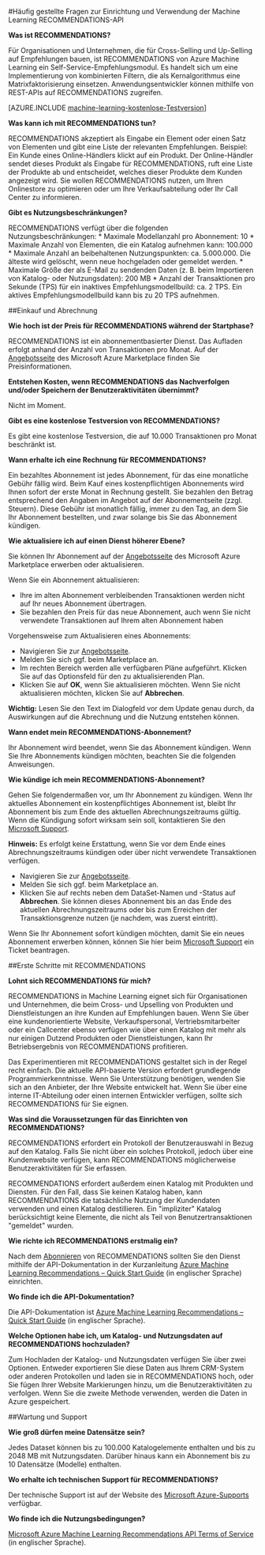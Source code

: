 <properties 
	pageTitle="Einrichten und Verwenden der Machine Learning-Empfehlungen-API | Microsoft Azure"
	description="FAQ zur mit Azure Machine Learning erstellten Microsoft RECOMMENDATIONS API"
	services="machine-learning"
	documentationCenter=""
	authors="jaymathe"
	manager="paulettm"
	editor="cgronlun"/>

<tags 
	ms.service="machine-learning"
	ms.workload="data-services"
	ms.tgt_pltfrm="na"
	ms.devlang="na"
	ms.topic="article"
	ms.date="09/01/2015"
	ms.author="luisca"/>

#Häufig gestellte Fragen zur Einrichtung und Verwendung der Machine Learning RECOMMENDATIONS-API


**Was ist RECOMMENDATIONS?**

Für Organisationen und Unternehmen, die für Cross-Selling und Up-Selling auf Empfehlungen bauen, ist RECOMMENDATIONS von Azure Machine Learning ein Self-Service-Empfehlungsmodul. Es handelt sich um eine Implementierung von kombinierten Filtern, die als Kernalgorithmus eine Matrixfaktorisierung einsetzen. Anwendungsentwickler können mithilfe von REST-APIs auf RECOMMENDATIONS zugreifen.

[AZURE.INCLUDE [machine-learning-kostenlose-Testversion](../../includes/machine-learning-free-trial.md)]

**Was kann ich mit RECOMMENDATIONS tun?**

RECOMMENDATIONS akzeptiert als Eingabe ein Element oder einen Satz von Elementen und gibt eine Liste der relevanten Empfehlungen. Beispiel: Ein Kunde eines Online-Händlers klickt auf ein Produkt. Der Online-Händler sendet dieses Produkt als Eingabe für RECOMMENDATIONS, ruft eine Liste der Produkte ab und entscheidet, welches dieser Produkte dem Kunden angezeigt wird. Sie wollen RECOMMENDATIONS nutzen, um Ihren Onlinestore zu optimieren oder um Ihre Verkaufsabteilung oder Ihr Call Center zu informieren.

**Gibt es Nutzungsbeschränkungen?**

RECOMMENDATIONS verfügt über die folgenden Nutzungsbeschränkungen: * Maximale Modellanzahl pro Abonnement: 10 * Maximale Anzahl von Elementen, die ein Katalog aufnehmen kann: 100.000 * Maximale Anzahl an beibehaltenen Nutzungspunkten: ca. 5.000.000. Die älteste wird gelöscht, wenn neue hochgeladen oder gemeldet werden. * Maximale Größe der als E-Mail zu sendenden Daten (z. B. beim Importieren von Katalog- oder Nutzungsdaten): 200 MB * Anzahl der Transaktionen pro Sekunde (TPS) für ein inaktives Empfehlungsmodellbuild: ca. 2 TPS. Ein aktives Empfehlungsmodellbuild kann bis zu 20 TPS aufnehmen.

##Einkauf und Abrechnung 


**Wie hoch ist der Preis für RECOMMENDATIONS während der Startphase?**

RECOMMENDATIONS ist ein abonnementbasierter Dienst. Das Aufladen erfolgt anhand der Anzahl von Transaktionen pro Monat. Auf der [Angebotsseite](https://datamarket.azure.com/dataset/amla/recommendations) des Microsoft Azure Marketplace finden Sie Preisinformationen.

**Entstehen Kosten, wenn RECOMMENDATIONS das Nachverfolgen und/oder Speichern der Benutzeraktivitäten übernimmt?**

Nicht im Moment.

**Gibt es eine kostenlose Testversion von RECOMMENDATIONS?**

Es gibt eine kostenlose Testversion, die auf 10.000 Transaktionen pro Monat beschränkt ist.

**Wann erhalte ich eine Rechnung für RECOMMENDATIONS?**

Ein bezahltes Abonnement ist jedes Abonnement, für das eine monatliche Gebühr fällig wird. Beim Kauf eines kostenpflichtigen Abonnements wird Ihnen sofort der erste Monat in Rechnung gestellt. Sie bezahlen den Betrag entsprechend den Angaben im Angebot auf der Abonnementseite (zzgl. Steuern). Diese Gebühr ist monatlich fällig, immer zu den Tag, an dem Sie Ihr Abonnement bestellten, und zwar solange bis Sie das Abonnement kündigen.

**Wie aktualisiere ich auf einen Dienst höherer Ebene?**

Sie können Ihr Abonnement auf der [Angebotsseite](https://datamarket.azure.com/dataset/amla/recommendations) des Microsoft Azure Marketplace erwerben oder aktualisieren.

Wenn Sie ein Abonnement aktualisieren:

* Ihre im alten Abonnement verbleibenden Transaktionen werden nicht auf Ihr neues Abonnement übertragen. 
* Sie bezahlen den Preis für das neue Abonnement, auch wenn Sie nicht verwendete Transaktionen auf Ihrem alten Abonnement haben

Vorgehensweise zum Aktualisieren eines Abonnements:

* Navigieren Sie zur [Angebotsseite](https://datamarket.azure.com/dataset/amla/recommendations).
* Melden Sie sich ggf. beim Marketplace an.
* Im rechten Bereich werden alle verfügbaren Pläne aufgeführt. Klicken Sie auf das Optionsfeld für den zu aktualisierenden Plan.
* Klicken Sie auf **OK**, wenn Sie aktualisieren möchten. Wenn Sie nicht aktualisieren möchten, klicken Sie auf **Abbrechen**.

**Wichtig:** Lesen Sie den Text im Dialogfeld vor dem Update genau durch, da Auswirkungen auf die Abrechnung und die Nutzung entstehen können.

**Wann endet mein RECOMMENDATIONS-Abonnement?**

Ihr Abonnement wird beendet, wenn Sie das Abonnement kündigen. Wenn Sie Ihre Abonnements kündigen möchten, beachten Sie die folgenden Anweisungen.

**Wie kündige ich mein RECOMMENDATIONS-Abonnement?**

Gehen Sie folgendermaßen vor, um Ihr Abonnement zu kündigen. Wenn Ihr aktuelles Abonnement ein kostenpflichtiges Abonnement ist, bleibt Ihr Abonnement bis zum Ende des aktuellen Abrechnungszeitraums gültig. Wenn die Kündigung sofort wirksam sein soll, kontaktieren Sie den [Microsoft Support](https://support.microsoft.com/oas/default.aspx?gprid=17024&st=1&wfxredirect=1&sd=gn).

**Hinweis:** Es erfolgt keine Erstattung, wenn Sie vor dem Ende eines Abrechnungszeitraums kündigen oder über nicht verwendete Transaktionen verfügen.

* Navigieren Sie zur [Angebotsseite](https://datamarket.azure.com/dataset/amla/recommendations).
* Melden Sie sich ggf. beim Marketplace an.
* Klicken Sie auf rechts neben dem DataSet-Namen und -Status auf **Abbrechen**. Sie können dieses Abonnement bis an das Ende des aktuellen Abrechnungszeitraums oder bis zum Erreichen der Transaktionsgrenze nutzen (je nachdem, was zuerst eintritt).

Wenn Sie Ihr Abonnement sofort kündigen möchten, damit Sie ein neues Abonnement erwerben können, können Sie hier beim [Microsoft Support](https://support.microsoft.com/oas/default.aspx?gprid=17024&st=1&wfxredirect=1&sd=gn) ein Ticket beantragen.

##Erste Schritte mit RECOMMENDATIONS

**Lohnt sich RECOMMENDATIONS für mich?**

RECOMMENDATIONS in Machine Learning eignet sich für Organisationen und Unternehmen, die beim Cross- und Upselling von Produkten und Dienstleistungen an ihre Kunden auf Empfehlungen bauen. Wenn Sie über eine kundenorientierte Website, Verkaufspersonal, Vertriebsmitarbeiter oder ein Callcenter ebenso verfügen wie über einen Katalog mit mehr als nur einigen Dutzend Produkten oder Dienstleistungen, kann Ihr Betriebsergebnis von RECOMMENDATIONS profitieren.

Das Experimentieren mit RECOMMENDATIONS gestaltet sich in der Regel recht einfach. Die aktuelle API-basierte Version erfordert grundlegende Programmierkenntnisse. Wenn Sie Unterstützung benötigen, wenden Sie sich an den Anbieter, der Ihre Website entwickelt hat. Wenn Sie über eine interne IT-Abteilung oder einen internen Entwickler verfügen, sollte sich RECOMMENDATIONS für Sie eignen.

**Was sind die Voraussetzungen für das Einrichten von RECOMMENDATIONS?**

RECOMMENDATIONS erfordert ein Protokoll der Benutzerauswahl in Bezug auf den Katalog. Falls Sie nicht über ein solches Protokoll, jedoch über eine Kundenwebsite verfügen, kann RECOMMENDATIONS möglicherweise Benutzeraktivitäten für Sie erfassen.

RECOMMENDATIONS erfordert außerdem einen Katalog mit Produkten und Diensten. Für den Fall, dass Sie keinen Katalog haben, kann RECOMMENDATIONS die tatsächliche Nutzung der Kundendaten verwenden und einen Katalog destillieren. Ein "impliziter" Katalog berücksichtigt keine Elemente, die nicht als Teil von Benutzertransaktionen "gemeldet" wurden.

**Wie richte ich RECOMMENDATIONS erstmalig ein?**

Nach dem [Abonnieren](https://datamarket.azure.com/dataset/amla/recommendations) von RECOMMENDATIONS sollten Sie den Dienst mithilfe der API-Dokumentation in der Kurzanleitung [Azure Machine Learning Recommendations – Quick Start Guide](machine-learning-recommendation-api-quick-start-guide.md) (in englischer Sprache) einrichten.

**Wo finde ich die API-Dokumentation?**

Die API-Dokumentation ist [Azure Machine Learning Recommendations – Quick Start Guide](machine-learning-recommendation-api-quick-start-guide.md) (in englischer Sprache).

**Welche Optionen habe ich, um Katalog- und Nutzungsdaten auf RECOMMENDATIONS hochzuladen?**

Zum Hochladen der Katalog- und Nutzungsdaten verfügen Sie über zwei Optionen. Entweder exportieren Sie diese Daten aus Ihrem CRM-System oder anderen Protokollen und laden sie in RECOMMENDATIONS hoch, oder Sie fügen Ihrer Website Markierungen hinzu, um die Benutzeraktivitäten zu verfolgen. Wenn Sie die zweite Methode verwenden, werden die Daten in Azure gespeichert.

##Wartung und Support

**Wie groß dürfen meine Datensätze sein?**

Jedes Dataset können bis zu 100.000 Katalogelemente enthalten und bis zu 2048 MB mit Nutzungsdaten. Darüber hinaus kann ein Abonnement bis zu 10 Datensätze (Modelle) enthalten.

**Wo erhalte ich technischen Support für RECOMMENDATIONS?**

Der technische Support ist auf der Website des [Microsoft Azure-Supports](https://social.msdn.microsoft.com/forums/azure/home?forum=MachineLearning) verfügbar.

**Wo finde ich die Nutzungsbedingungen?**

[Microsoft Azure Machine Learning Recommendations API Terms of Service](https://datamarket.azure.com/dataset/amla/recommendations#terms) (in englischer Sprache).



 

<!---HONumber=September15_HO1-->